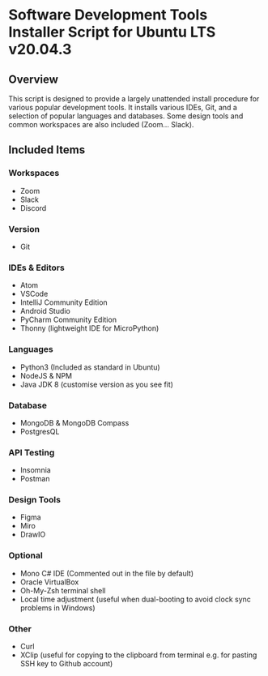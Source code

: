 # Software Development Tools Installer Script for Ubuntu LTS v20.04.3

## Overview
This script is designed to provide a largely unattended install procedure for various popular development tools. It installs various IDEs, Git, and a selection of popular languages and databases. Some design tools and common workspaces are also included (Zoom... Slack).

## Included Items

### Workspaces
- Zoom
- Slack
- Discord

### Version
- Git

### IDEs & Editors
- Atom
- VSCode
- IntelliJ Community Edition
- Android Studio
- PyCharm Community Edition
- Thonny (lightweight IDE for MicroPython)

### Languages
- Python3 (Included as standard in Ubuntu)
- NodeJS & NPM
- Java JDK 8 (customise version as you see fit)

### Database
- MongoDB & MongoDB Compass
- PostgresQL

### API Testing
- Insomnia
- Postman

### Design Tools
- Figma
- Miro
- DrawIO

### Optional
- Mono C# IDE (Commented out in the file by default)
- Oracle VirtualBox
- Oh-My-Zsh terminal shell
- Local time adjustment (useful when dual-booting to avoid clock sync problems in Windows)

### Other
- Curl
- XClip (useful for copying to the clipboard from terminal e.g. for pasting SSH key to Github account)
